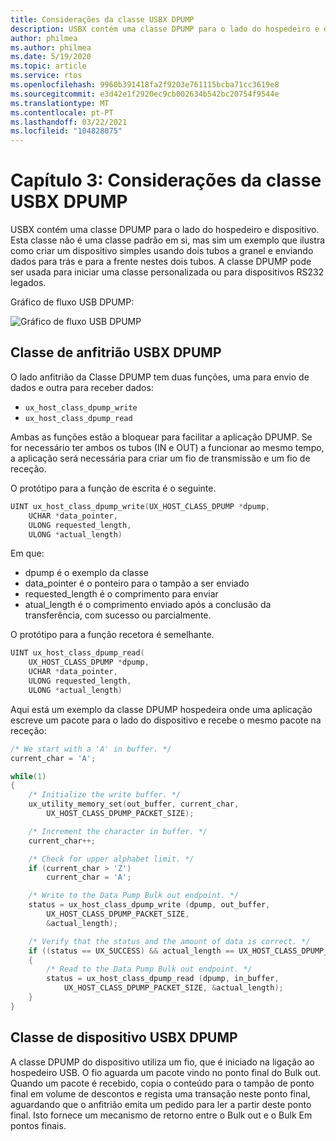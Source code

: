 ```yaml
---
title: Considerações da classe USBX DPUMP
description: USBX contém uma classe DPUMP para o lado do hospedeiro e dispositivo.
author: philmea
ms.author: philmea
ms.date: 5/19/2020
ms.topic: article
ms.service: rtos
ms.openlocfilehash: 9960b391418fa2f9203e761115bcba71cc3619e8
ms.sourcegitcommit: e3d42e1f2920ec9cb002634b542bc20754f9544e
ms.translationtype: MT
ms.contentlocale: pt-PT
ms.lasthandoff: 03/22/2021
ms.locfileid: "104828075"
---
```

# <a name="chapter-3-usbx-dpump-class-considerations"></a>Capítulo 3: Considerações da classe USBX DPUMP

USBX contém uma classe DPUMP para o lado do hospedeiro e dispositivo. Esta classe não é uma classe padrão em si, mas sim um exemplo que ilustra como criar um dispositivo simples usando dois tubos a granel e enviando dados para trás e para a frente nestes dois tubos. A classe DPUMP pode ser usada para iniciar uma classe personalizada ou para dispositivos RS232 legados.

Gráfico de fluxo USB DPUMP:

![Gráfico de fluxo USB DPUMP](./media/usbx-host-stack-supplemental/usb-dpump-flow-chart.png)

## <a name="usbx-dpump-host-class"></a>Classe de anfitrião USBX DPUMP

O lado anfitrião da Classe DPUMP tem duas funções, uma para envio de dados e outra para receber dados:

- `ux_host_class_dpump_write`
- `ux_host_class_dpump_read`

Ambas as funções estão a bloquear para facilitar a aplicação DPUMP. Se for necessário ter ambos os tubos (IN e OUT) a funcionar ao mesmo tempo, a aplicação será necessária para criar um fio de transmissão e um fio de receção.

O protótipo para a função de escrita é o seguinte.

```C
UINT ux_host_class_dpump_write(UX_HOST_CLASS_DPUMP *dpump,
    UCHAR *data_pointer,
    ULONG requested_length,  
    ULONG *actual_length)
```

Em que:

- dpump é o exemplo da classe
- data_pointer é o ponteiro para o tampão a ser enviado
- requested_length é o comprimento para enviar
- atual_length é o comprimento enviado após a conclusão da transferência, com sucesso ou parcialmente.

O protótipo para a função recetora é semelhante.

```C
UINT ux_host_class_dpump_read(
    UX_HOST_CLASS_DPUMP *dpump,
    UCHAR *data_pointer,
    ULONG requested_length,
    ULONG *actual_length)
```

Aqui está um exemplo da classe DPUMP hospedeira onde uma aplicação escreve um pacote para o lado do dispositivo e recebe o mesmo pacote na receção:

```C
/* We start with a 'A' in buffer. */
current_char = 'A';

while(1)
{
    /* Initialize the write buffer. */
    ux_utility_memory_set(out_buffer, current_char,
        UX_HOST_CLASS_DPUMP_PACKET_SIZE);

    /* Increment the character in buffer. */
    current_char++;

    /* Check for upper alphabet limit. */
    if (current_char > 'Z')
        current_char = 'A';

    /* Write to the Data Pump Bulk out endpoint. */
    status = ux_host_class_dpump_write (dpump, out_buffer,
        UX_HOST_CLASS_DPUMP_PACKET_SIZE,
        &actual_length);

    /* Verify that the status and the amount of data is correct. */
    if ((status == UX_SUCCESS) && actual_length == UX_HOST_CLASS_DPUMP_PACKET_SIZE)
    {
        /* Read to the Data Pump Bulk out endpoint. */
        status = ux_host_class_dpump_read (dpump, in_buffer,
            UX_HOST_CLASS_DPUMP_PACKET_SIZE, &actual_length);
    }
}
```

## <a name="usbx-dpump-device-class"></a>Classe de dispositivo USBX DPUMP

A classe DPUMP do dispositivo utiliza um fio, que é iniciado na ligação ao hospedeiro USB. O fio aguarda um pacote vindo no ponto final do Bulk out. Quando um pacote é recebido, copia o conteúdo para o tampão de ponto final em volume de descontos e regista uma transação neste ponto final, aguardando que o anfitrião emita um pedido para ler a partir deste ponto final. Isto fornece um mecanismo de retorno entre o Bulk out e o Bulk Em pontos finais.
